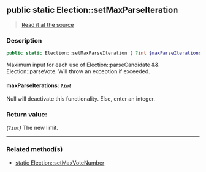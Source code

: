 ## public static Election::setMaxParseIteration

> [Read it at the source](https://github.com/julien-boudry/Condorcet/blob/master/src/Election.php#L66)

### Description    

```php
public static Election::setMaxParseIteration ( ?int $maxParseIterations ): ?int
```

Maximum input for each use of Election::parseCandidate && Election::parseVote. Will throw an exception if exceeded.
    

#### **maxParseIterations:** *`?int`*   
Null will deactivate this functionality. Else, enter an integer.    


### Return value:   

*(`?int`)* The new limit.


---------------------------------------

### Related method(s)      

* [static Election::setMaxVoteNumber](/Docs/ApiReferences/Election%20Class/public%20static%20Election--setMaxVoteNumber.md)    
